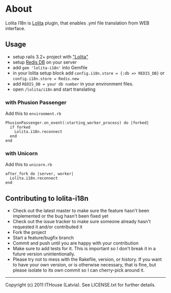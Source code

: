 # About

Lolita I18n is [Lolita](https://github.com/ithouse/lolita) plugin, that enables .yml file translation from WEB interface.

## Usage

* setup rails 3.2+ project with ["Lolita"](https://github.com/ithouse/lolita)
* setup [Redis DB](http://redis.io) on your server
* add `gem 'lolita-i18n'` into Gemfile
* in your lolita setup block add  `config.i18n.store = {:db => REDIS_DB}` or `config.i18n.store = Redis.new`
* add `REDIS_DB = your db number` in your environment files. 
* open `/lolita/i18n` and start translating

### with Phusion Passenger

Add this to `environment.rb`

    PhusionPassenger.on_event(:starting_worker_process) do |forked|
      if forked
        Lolita.i18n.reconnect
      end
    end
### with Unicorn

Add this to `unicorn.rb`

    after_fork do |server, worker|
      Lolita.i18n.reconnect
    end

## Contributing to lolita-i18n
 
* Check out the latest master to make sure the feature hasn't been implemented or the bug hasn't been fixed yet
* Check out the issue tracker to make sure someone already hasn't requested it and/or contributed it
* Fork the project
* Start a feature/bugfix branch
* Commit and push until you are happy with your contribution
* Make sure to add tests for it. This is important so I don't break it in a future version unintentionally.
* Please try not to mess with the Rakefile, version, or history. If you want to have your own version, or is otherwise necessary, that is fine, but please isolate to its own commit so I can cherry-pick around it.

---

Copyright (c) 2011 ITHouse (Latvia). See LICENSE.txt for further details.